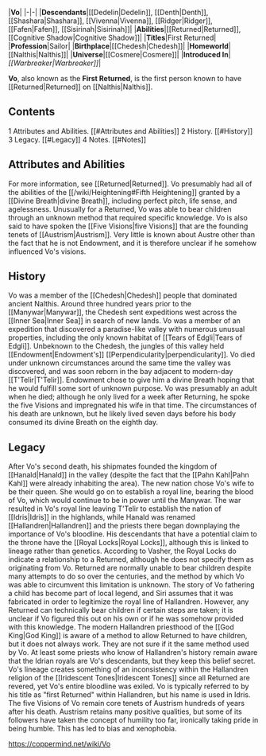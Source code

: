|**Vo**|
|-|-|
|**Descendants**|[[Dedelin\|Dedelin]], [[Denth\|Denth]], [[Shashara\|Shashara]], [[Vivenna\|Vivenna]], [[Ridger\|Ridger]], [[Fafen\|Fafen]], [[Sisirinah\|Sisirinah]]|
|**Abilities**|[[Returned\|Returned]], [[Cognitive Shadow\|Cognitive Shadow]]|
|**Titles**|First Returned|
|**Profession**|Sailor|
|**Birthplace**|[[Chedesh\|Chedesh]]|
|**Homeworld**|[[Nalthis\|Nalthis]]|
|**Universe**|[[Cosmere\|Cosmere]]|
|**Introduced In**|*[[Warbreaker\|Warbreaker]]*|

**Vo**, also known as the **First Returned**, is the first person known to have [[Returned\|Returned]] on [[Nalthis\|Nalthis]].

## Contents

1 Attributes and Abilities. [[#Attributes and Abilities]] 
2 History. [[#History]] 
3 Legacy. [[#Legacy]] 
4 Notes. [[#Notes]] 


## Attributes and Abilities
For more information, see [[Returned\|Returned]].
Vo presumably had all of the abilities of the [[/wiki/Heightening#Fifth Heightening]] granted by a [[Divine Breath\|divine Breath]], including perfect pitch, life sense, and agelessness. Unusually for a Returned, Vo was able to bear children through an unknown method that required specific knowledge.
Vo is also said to have spoken the [[Five Visions\|five Visions]] that are the founding tenets of [[Austrism\|Austrism]]. Very little is known about Austre other than the fact that he is not Endowment, and it is therefore unclear if he somehow influenced Vo's visions.

## History
Vo was a member of the [[Chedesh\|Chedesh]] people that dominated ancient Nalthis. Around three hundred years prior to the [[Manywar\|Manywar]], the Chedesh sent expeditions west across the [[Inner Sea\|Inner Sea]] in search of new lands. Vo was a member of an expedition that discovered a paradise-like valley with numerous unusual properties, including the only known habitat of [[Tears of Edgli\|Tears of Edgli]]. Unbeknown to the Chedesh, the jungles of this valley held [[Endowment\|Endowment's]] [[Perpendicularity\|perpendicularity]]. Vo died under unknown circumstances around the same time the valley was discovered, and was soon reborn in the bay adjacent to modern-day [[T'Telir\|T'Telir]]. Endowment chose to give him a divine Breath hoping that he would fulfill some sort of unknown purpose.
Vo was presumably an adult when he died; although he only lived for a week after Returning, he spoke the five Visions and impregnated his wife in that time. The circumstances of his death are unknown, but he likely lived seven days before his body consumed its divine Breath on the eighth day.

## Legacy
After Vo's second death, his shipmates founded the kingdom of [[Hanald\|Hanald]] in the valley (despite the fact that the [[Pahn Kahl\|Pahn Kahl]] were already inhabiting the area). The new nation chose Vo's wife to be their queen. She would go on to establish a royal line, bearing the blood of Vo, which would continue to be in power until the Manywar. The war resulted in Vo's royal line leaving T'Telir to establish the nation of [[Idris\|Idris]] in the highlands, while Hanald was renamed [[Hallandren\|Hallandren]] and the priests there began downplaying the importance of Vo's bloodline. His descendants that have a potential claim to the throne have the [[Royal Locks\|Royal Locks]], although this is linked to lineage rather than genetics. According to Vasher, the Royal Locks do indicate a relationship to a Returned, although he does not specify them as originating from Vo.
Returned are normally unable to bear children despite many attempts to do so over the centuries, and the method by which Vo was able to circumvent this limitation is unknown. The story of Vo fathering a child has become part of local legend, and Siri assumes that it was fabricated in order to legitimize the royal line of Hallandren. However, any Returned can technically bear children if certain steps are taken; it is unclear if Vo figured this out on his own or if he was somehow provided with this knowledge. The modern Hallandren priesthood of the [[God King\|God King]] is aware of a method to allow Returned to have children, but it does not always work. They are not sure if it the same method used by Vo.
At least some priests who know of Hallandren's history remain aware that the Idrian royals are Vo's descendants, but they keep this belief secret. Vo's lineage creates something of an inconsistency within the Hallandren religion of the [[Iridescent Tones\|Iridescent Tones]] since all Returned are revered, yet Vo's entire bloodline was exiled. Vo is typically referred to by his title as "first Returned" within Hallandren, but his name is used in Idris.
The five Visions of Vo remain core tenets of Austrism hundreds of years after his death. Austrism retains many positive qualities, but some of its followers have taken the concept of humility too far, ironically taking pride in being humble. This has led to bias and xenophobia.



https://coppermind.net/wiki/Vo
